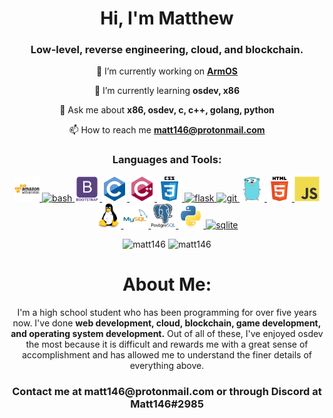 <h1 align="center">Hi, I'm Matthew</h1>
<h3 align="center">Low-level, reverse engineering, cloud, and blockchain.</h3>

<div align="center" stle="text-align: center; display: block; margin-left: auto; margin-right: auto; list-style:none;">

🔭 I’m currently working on <b>[ArmOS](https://github.com/Matt146/ArmOS)</b>

🌱 I’m currently learning **osdev, x86**

💬 Ask me about **x86, osdev, c, c++, golang, python**

📫 How to reach me **matt146@protonmail.com**
</div>

<h3 align="center">Languages and Tools:</h3>
<p align="center"> <a href="https://aws.amazon.com" target="_blank"> <img src="https://raw.githubusercontent.com/devicons/devicon/master/icons/amazonwebservices/amazonwebservices-original-wordmark.svg" alt="aws" width="40" height="40"/> </a> <a href="https://www.gnu.org/software/bash/" target="_blank"> <img src="https://www.vectorlogo.zone/logos/gnu_bash/gnu_bash-icon.svg" alt="bash" width="40" height="40"/> </a> <a href="https://getbootstrap.com" target="_blank"> <img src="https://raw.githubusercontent.com/devicons/devicon/master/icons/bootstrap/bootstrap-plain-wordmark.svg" alt="bootstrap" width="40" height="40"/> </a> <a href="https://www.cprogramming.com/" target="_blank"> <img src="https://raw.githubusercontent.com/devicons/devicon/master/icons/c/c-original.svg" alt="c" width="40" height="40"/> </a> <a href="https://www.w3schools.com/cpp/" target="_blank"> <img src="https://raw.githubusercontent.com/devicons/devicon/master/icons/cplusplus/cplusplus-original.svg" alt="cplusplus" width="40" height="40"/> </a> <a href="https://www.w3schools.com/css/" target="_blank"> <img src="https://raw.githubusercontent.com/devicons/devicon/master/icons/css3/css3-original-wordmark.svg" alt="css3" width="40" height="40"/> </a> <a href="https://flask.palletsprojects.com/" target="_blank"> <img src="https://www.vectorlogo.zone/logos/pocoo_flask/pocoo_flask-icon.svg" alt="flask" width="40" height="40"/> </a> <a href="https://git-scm.com/" target="_blank"> <img src="https://www.vectorlogo.zone/logos/git-scm/git-scm-icon.svg" alt="git" width="40" height="40"/> </a> <a href="https://golang.org" target="_blank"> <img src="https://raw.githubusercontent.com/devicons/devicon/master/icons/go/go-original.svg" alt="go" width="40" height="40"/> </a> <a href="https://www.w3.org/html/" target="_blank"> <img src="https://raw.githubusercontent.com/devicons/devicon/master/icons/html5/html5-original-wordmark.svg" alt="html5" width="40" height="40"/> </a> <a href="https://developer.mozilla.org/en-US/docs/Web/JavaScript" target="_blank"> <img src="https://raw.githubusercontent.com/devicons/devicon/master/icons/javascript/javascript-original.svg" alt="javascript" width="40" height="40"/> </a> <a href="https://www.linux.org/" target="_blank"> <img src="https://raw.githubusercontent.com/devicons/devicon/master/icons/linux/linux-original.svg" alt="linux" width="40" height="40"/> </a> <a href="https://www.mysql.com/" target="_blank"> <img src="https://raw.githubusercontent.com/devicons/devicon/master/icons/mysql/mysql-original-wordmark.svg" alt="mysql" width="40" height="40"/> </a> <a href="https://www.postgresql.org" target="_blank"> <img src="https://raw.githubusercontent.com/devicons/devicon/master/icons/postgresql/postgresql-original-wordmark.svg" alt="postgresql" width="40" height="40"/> </a> <a href="https://www.python.org" target="_blank"> <img src="https://raw.githubusercontent.com/devicons/devicon/master/icons/python/python-original.svg" alt="python" width="40" height="40"/> </a> <a href="https://www.sqlite.org/" target="_blank"> <img src="https://www.vectorlogo.zone/logos/sqlite/sqlite-icon.svg" alt="sqlite" width="40" height="40"/> </a> </p>

<div align="center" class="embeds" style="display: block; margin-left: auto; margin-right: auto; text-align: center;">
  <img style="display: inline-block;" src="https://github-readme-stats.vercel.app/api/top-langs?username=matt146&show_icons=true&locale=en&layout=compact" alt="matt146" />
  <img style="display: inline-block;" src="https://github-readme-stats.vercel.app/api?username=matt146&show_icons=true&locale=en" alt="matt146" />
</div>

<div align="center" class="about-me" style="display: block; margin-left: auto; margin-right: auto; text-align: center;">
<h1>About Me:</h1>
<p>I'm a high school student who has been programming for over five years now. I've done <b>web development, cloud, blockchain, game development, and operating system development.</b> Out of all of these, I've enjoyed osdev the most because it is difficult and rewards me with a great sense of accomplishment and has allowed me to understand the finer details of everything above.</p>
<h3>Contact me at <b/>matt146@protonmail.com</b> or through Discord at <b/>Matt146#2985</b></h3> 
</div>

